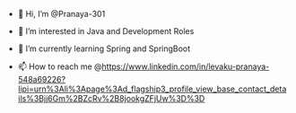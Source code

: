 - 👋 Hi, I’m @Pranaya-301
- 👀 I’m interested in Java and Development Roles
- 🌱 I’m currently learning Spring and SpringBoot

- 📫 How to reach me @https://www.linkedin.com/in/levaku-pranaya-548a69226?lipi=urn%3Ali%3Apage%3Ad_flagship3_profile_view_base_contact_details%3Bjj6Gm%2BZcRv%2B8jookgZFjUw%3D%3D

<!---
Pranaya/Pranaya is a ✨ special ✨ repository because its `README.md` (this file) appears on your GitHub profile.
You can click the Preview link to take a look at your changes.
--->
